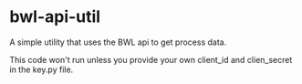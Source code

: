 # bwl-api-util

A simple utility that uses the BWL api to get process data.

This code won't run unless you provide your own client_id and clien_secret in the key.py file.
